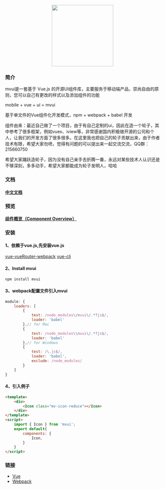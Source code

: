 

<p align="center">
    <a href="https://greatboy.github.io/mvui-page/">
        <img width="200" src="https://github.com/GreatBoy/mvui/blob/master/assets/image/Mvui-02.png">
    </a>
</p>



### 简介

mvui是一套基于 Vue.js 的开源UI组件库，主要服务于移动端产品，崇尚自由的原则，您可以自己有更改的样式以及添加组件的功能

mobile + vue + ui = mvui

基于单文件的Vue组件化开发模式，npm + webpack + babel 开发

组件由来：最近自己做了一个项目，由于有自己定制的ui，因此在造一个轮子，其中参考了很多框架，例如vuex、iview等，非常感谢国内积极做开源的公司和个人，让我们的开发方面了很多很多。在这里我也把自己的轮子贡献出来，由于作者技术有限，希望大家勿喷，觉得有问题的可以提出来一起交流交流，QQ群：215660750


希望大家踊跃造轮子，因为没有自己亲手去折腾一番，永远对某些技术人认识还是不够深刻，多多动手，希望大家都能成为轮子发明人，哈哈


### 文档

#### [中文文档](https://greatboy.github.io/mvui-page/)


### 预览

#### [组件概览（Component Overview）](https://greatboy.github.io/mvui-example/)



### 安装


#### 1、依赖于vue.js,先安装vue.js

[vue-vueRouter-webpack](https://github.com/icarusion/vue-vueRouter-webpack)
[vue-cli](https://github.com/vuejs/vue-cli)


#### 2、Install mvui

```bash
npm install mvui
```

#### 3、webpack配置文件引入mvui

```js
module: {
    loaders: [
        {
            test: /node_modules\/mvui\/.*?js$/,
            loader: 'babel'
        },// for Mac
        {   
            test: /node_modules\\mvui\/.*?js$/,         
            loader: 'babel' 
        },// for Windows
        { 
            test: /\.js$/, 
            loader: 'babel', 
            exclude: /node_modules/ 
        }
    ]
}
```


#### 4、引入例子

```html
<template>  
    <div>
        <Icon class="mv-icon-reduce"></Icon>
    </div>
</template> 
<script>
    import { Icon } from 'mvui';
    export default{   
        components: { 
            Icon,
        }
    }
</script>
```


### 链接

- [Vue](https://github.com/vuejs/vue)
- [Webpack](https://github.com/webpack/webpack)






